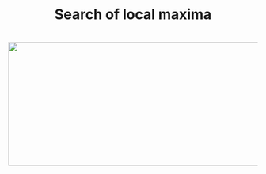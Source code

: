 <h1 align="center">Search of local maxima</h1>

<h1 align="center"><img src=https://user-images.githubusercontent.com/87599571/180656050-54c5fcb5-5d01-436a-a98e-82a93af78af3.png width="650" height="250" />
